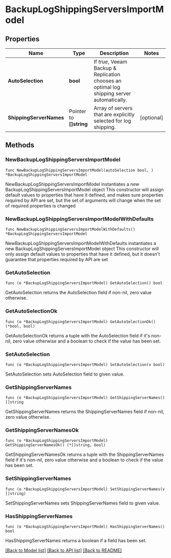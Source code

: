 # BackupLogShippingServersImportModel

## Properties

Name | Type | Description | Notes
------------ | ------------- | ------------- | -------------
**AutoSelection** | **bool** | If *true*, Veeam Backup &amp; Replication chooses an optimal log shipping server automatically. | 
**ShippingServerNames** | Pointer to **[]string** | Array of servers that are explicitly selected for log shipping. | [optional] 

## Methods

### NewBackupLogShippingServersImportModel

`func NewBackupLogShippingServersImportModel(autoSelection bool, ) *BackupLogShippingServersImportModel`

NewBackupLogShippingServersImportModel instantiates a new BackupLogShippingServersImportModel object
This constructor will assign default values to properties that have it defined,
and makes sure properties required by API are set, but the set of arguments
will change when the set of required properties is changed

### NewBackupLogShippingServersImportModelWithDefaults

`func NewBackupLogShippingServersImportModelWithDefaults() *BackupLogShippingServersImportModel`

NewBackupLogShippingServersImportModelWithDefaults instantiates a new BackupLogShippingServersImportModel object
This constructor will only assign default values to properties that have it defined,
but it doesn't guarantee that properties required by API are set

### GetAutoSelection

`func (o *BackupLogShippingServersImportModel) GetAutoSelection() bool`

GetAutoSelection returns the AutoSelection field if non-nil, zero value otherwise.

### GetAutoSelectionOk

`func (o *BackupLogShippingServersImportModel) GetAutoSelectionOk() (*bool, bool)`

GetAutoSelectionOk returns a tuple with the AutoSelection field if it's non-nil, zero value otherwise
and a boolean to check if the value has been set.

### SetAutoSelection

`func (o *BackupLogShippingServersImportModel) SetAutoSelection(v bool)`

SetAutoSelection sets AutoSelection field to given value.


### GetShippingServerNames

`func (o *BackupLogShippingServersImportModel) GetShippingServerNames() []string`

GetShippingServerNames returns the ShippingServerNames field if non-nil, zero value otherwise.

### GetShippingServerNamesOk

`func (o *BackupLogShippingServersImportModel) GetShippingServerNamesOk() (*[]string, bool)`

GetShippingServerNamesOk returns a tuple with the ShippingServerNames field if it's non-nil, zero value otherwise
and a boolean to check if the value has been set.

### SetShippingServerNames

`func (o *BackupLogShippingServersImportModel) SetShippingServerNames(v []string)`

SetShippingServerNames sets ShippingServerNames field to given value.

### HasShippingServerNames

`func (o *BackupLogShippingServersImportModel) HasShippingServerNames() bool`

HasShippingServerNames returns a boolean if a field has been set.


[[Back to Model list]](../README.md#documentation-for-models) [[Back to API list]](../README.md#documentation-for-api-endpoints) [[Back to README]](../README.md)


